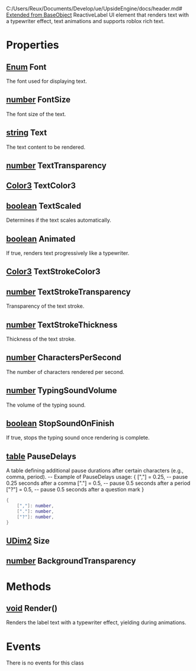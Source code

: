 C:/Users/Reux/Documents/Develop/ue/UpsideEngine/docs/header.md# [Extended from BaseObject](BaseObject.md) ReactiveLabel 
UI element that renders text with a typewriter effect, text animations and supports roblox rich text. 
	 
# Properties

## [Enum](Enum.md) Font
The font used for displaying text.
  
## [number](number.md) FontSize
The font size of the text.
  
## [string](string.md) Text
The text content to be rendered.
  
## [number](number.md) TextTransparency

## [Color3](Color3.md) TextColor3

## [boolean](boolean.md) TextScaled
Determines if the text scales automatically.
  
## [boolean](boolean.md) Animated
If true, renders text progressively like a typewriter.
  
## [Color3](Color3.md) TextStrokeColor3

## [number](number.md) TextStrokeTransparency
Transparency of the text stroke.
  
## [number](number.md) TextStrokeThickness
Thickness of the text stroke.
  
## [number](number.md) CharactersPerSecond
 The number of characters rendered per second.
  
## [number](number.md) TypingSoundVolume
The volume of the typing sound.
  
## [boolean](boolean.md) StopSoundOnFinish
If true, stops the typing sound once rendering is complete.
  
## [table](table.md) PauseDelays 
A table defining additional pause durations after certain characters (e.g., comma, period).
  -- Example of PauseDelays usage:
  {
  	[","] = 0.25, -- pause 0.25 seconds after a comma
  	["."] = 0.5,  -- pause 0.5 seconds after a period
  	["?"] = 0.5,  -- pause 0.5 seconds after a question mark
  }
 
```lua
{
 	[","]: number,
	["."]: number,
	["?"]: number,
}
```
## [UDim2](UDim2.md) Size

## [number](number.md) BackgroundTransparency



# Methods
## [void](https://create.roblox.com/docs/scripting/luau/nil) Render() 
 Renders the label text with a typewriter effect, yielding during animations.
	


# Events
There is no events for this class


